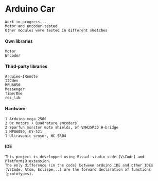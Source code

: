 # Arduino Car
	Work in progress...
	Motor and encoder tested
	Other modules were tested in different sketches

#### Own libraries
	Motor
	Encoder

#### Third-party libraries
	Arduino-IRemote
	I2Cdev
	MPU6050
	Messenger
	TimerOne
	ros_lib


#### Hardware
	1 Arduino mega 2560
	2 Dc motors + Quadrature encoders
	2 Sparfun monster moto shields, ST VNH3SP30 H-bridge
	1 MPU6050, GY-521
	1 Ultrasonic sensor, HC-SR04
#### IDE
	This project is developped using Visual studio code (VsCode) and PlatformIO extension.
	The only difference (in the code) between arduino IDE and other IDEs (VsCode, Atom, Eclispe,..) are the forward declaration of functions (prototypes).
